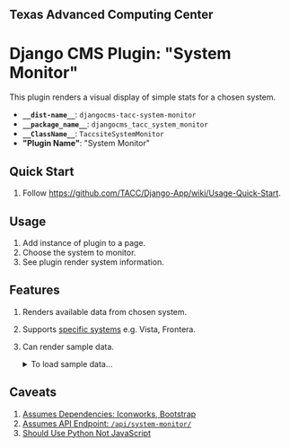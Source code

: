 ## Texas Advanced Computing Center
# Django CMS Plugin: "System Monitor"

This plugin renders a visual display of simple stats for a chosen system.

- __`__dist-name__`__: `djangocms-tacc-system-monitor`
- __`__package_name__`__: `djangocms_tacc_system_monitor`
- __`__ClassName__`__: `TaccsiteSystemMonitor`
- __"Plugin Name"__: "System Monitor"

## Quick Start

1. Follow https://github.com/TACC/Django-App/wiki/Usage-Quick-Start.

## Usage

1. Add instance of plugin to a page.
1. Choose the system to monitor.
1. See plugin render system information.

## Features

1. Renders available data from chosen system.
1. Supports [specific systems][system-list] e.g. Vista, Frontera.
1. Can render sample data.
    <details><summary>To load sample data…</summary>

    1. Load CMS on a `localhost` URL.
    2. Via plugin, choose Frontera or Stampede system.

    </details>

## Caveats

1. [Assumes Dependencies: Iconworks, Bootstrap](https://github.com/TACC/Core-CMS-Plugin-System-Monitor/issues/2)
2. [Assumes API Endpoint: `/api/system-monitor/`](https://github.com/TACC/Core-CMS-Plugin-System-Monitor/issues/3)
3. [Should Use Python Not JavaScript](https://github.com/TACC/Core-CMS-Plugin-System-Monitor/issues/4)


[system-list]: https://github.com/TACC/Core-CMS-Plugin-System-Monitor/blob/v0.3.0/djangocms_tacc_system_monitor/models.py#L12-L25
